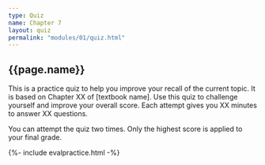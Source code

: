 ```yaml
---
type: Quiz
name: Chapter 7
layout: quiz
permalink: "modules/01/quiz.html"
---
```


## {{page.name}}

This is a practice quiz to help you improve your recall of the current topic. It is based on Chapter XX of [textbook name]. Use this quiz to challenge yourself and improve your overall score. Each attempt gives you XX minutes to answer XX questions. 

You can attempt the quiz two times. Only the highest score is applied to your final grade.

{%- include evalpractice.html -%}







